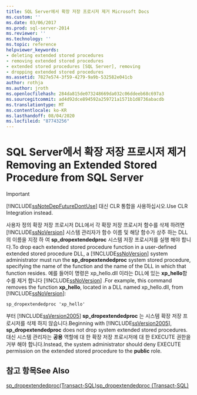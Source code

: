 ```yaml
---
title: SQL Server에서 확장 저장 프로시저 제거 Microsoft Docs
ms.custom: ''
ms.date: 03/06/2017
ms.prod: sql-server-2014
ms.reviewer: ''
ms.technology: ''
ms.topic: reference
helpviewer_keywords:
- deleting extended stored procedures
- removing extended stored procedures
- extended stored procedures [SQL Server], removing
- dropping extended stored procedures
ms.assetid: 7827e574-3f59-4279-9a9b-532582e041cb
author: rothja
ms.author: jroth
ms.openlocfilehash: 284da815de073248669da032c06ddeeb68c697a3
ms.sourcegitcommit: ad4d92dce894592a259721a1571b1d8736abacdb
ms.translationtype: MT
ms.contentlocale: ko-KR
ms.lasthandoff: 08/04/2020
ms.locfileid: "87743256"
---
```

# <a name="removing-an-extended-stored-procedure-from-sql-server"></a><span data-ttu-id="d2a0d-102">SQL Server에서 확장 저장 프로시저 제거</span><span class="sxs-lookup"><span data-stu-id="d2a0d-102">Removing an Extended Stored Procedure from SQL Server</span></span>
    
> [!IMPORTANT]  
>  [!INCLUDE[ssNoteDepFutureDontUse](../../includes/ssnotedepfuturedontuse-md.md)] <span data-ttu-id="d2a0d-103">대신 CLR 통합을 사용하십시오.</span><span class="sxs-lookup"><span data-stu-id="d2a0d-103">Use CLR Integration instead.</span></span>  
  
 <span data-ttu-id="d2a0d-104">사용자 정의 확장 저장 프로시저 DLL에서 각 확장 저장 프로시저 함수를 삭제 하려면 [!INCLUDE[ssNoVersion](../../includes/ssnoversion-md.md)] 시스템 관리자가 함수 이름 및 해당 함수가 상주 하는 DLL의 이름을 지정 하 여 **sp_dropextendedproc** 시스템 저장 프로시저를 실행 해야 합니다.</span><span class="sxs-lookup"><span data-stu-id="d2a0d-104">To drop each extended stored procedure function in a user-defined extended stored procedure DLL, a [!INCLUDE[ssNoVersion](../../includes/ssnoversion-md.md)] system administrator must run the **sp_dropextendedproc** system stored procedure, specifying the name of the function and the name of the DLL in which that function resides.</span></span> <span data-ttu-id="d2a0d-105">예를 들어이 명령은 xp_hello.dll 이라는 DLL에 있는 **xp_hello**함수를 제거 합니다 [!INCLUDE[ssNoVersion](../../includes/ssnoversion-md.md)] .</span><span class="sxs-lookup"><span data-stu-id="d2a0d-105">For example, this command removes the function **xp_hello**, located in a DLL named xp_hello.dll, from [!INCLUDE[ssNoVersion](../../includes/ssnoversion-md.md)]:</span></span>  
  
```  
sp_dropextendedproc 'xp_hello'  
```  
  
 <span data-ttu-id="d2a0d-106">부터 [!INCLUDE[ssVersion2005](../../includes/ssversion2005-md.md)] **sp_dropextendedproc** 는 시스템 확장 저장 프로시저를 삭제 하지 않습니다.</span><span class="sxs-lookup"><span data-stu-id="d2a0d-106">Beginning with [!INCLUDE[ssVersion2005](../../includes/ssversion2005-md.md)], **sp_dropextendedproc** does not drop system extended stored procedures.</span></span> <span data-ttu-id="d2a0d-107">대신 시스템 관리자는 **공용** 역할에 대 한 확장 저장 프로시저에 대 한 EXECUTE 권한을 거부 해야 합니다.</span><span class="sxs-lookup"><span data-stu-id="d2a0d-107">Instead, the system administrator should deny EXECUTE permission on the extended stored procedure to the **public** role.</span></span>  
  
## <a name="see-also"></a><span data-ttu-id="d2a0d-108">참고 항목</span><span class="sxs-lookup"><span data-stu-id="d2a0d-108">See Also</span></span>  
 [<span data-ttu-id="d2a0d-109">sp_dropextendedproc&#40;Transact-SQL&#41;</span><span class="sxs-lookup"><span data-stu-id="d2a0d-109">sp_dropextendedproc &#40;Transact-SQL&#41;</span></span>](/sql/relational-databases/system-stored-procedures/sp-dropextendedproc-transact-sql)  
  
  
